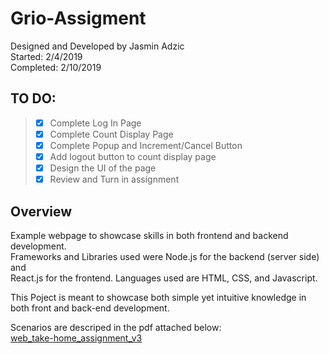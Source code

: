 # Grio-Assigment

Designed and Developed by Jasmin Adzic  
Started: 2/4/2019  
Completed: 2/10/2019

## __TO DO:__
> - [X] Complete Log In Page
> - [X] Complete Count Display Page
> - [X] Complete Popup and Increment/Cancel Button
> - [X] Add logout button to count display page
> - [X] Design the UI of the page
> - [X] Review and Turn in assignment


## Overview
Example webpage to showcase skills in both frontend and backend development.  
Frameworks and Libraries used were Node.js for the backend (server side) and  
React.js for the frontend. Languages used are HTML, CSS, and Javascript.

This Poject is meant to showcase both simple yet intuitive knowledge in both 
front and back-end development.

Scenarios are descriped in the pdf attached below:  
[web_take-home_assignment_v3](https://github.com/Jasko-A/Grio-Assigment/blob/master/web_take-home_assignment_v3.pdf)




